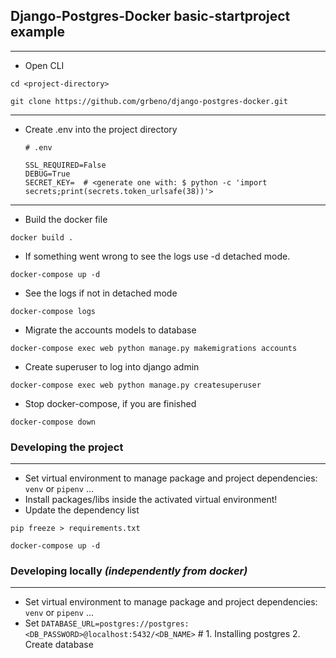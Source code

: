 ## Django-Postgres-Docker basic-startproject example
---

- Open CLI
```
cd <project-directory>
```
``` 
git clone https://github.com/grbeno/django-postgres-docker.git
```
---
- Create .env into the project directory

    ```
    # .env
    
    SSL_REQUIRED=False
    DEBUG=True
    SECRET_KEY=  # <generate one with: $ python -c 'import secrets;print(secrets.token_urlsafe(38))'>
    ```
---

- Build the docker file
```
docker build .
```
- If something went wrong to see the logs use -d detached mode.
```
docker-compose up -d  
```
- See the logs if not in detached mode
```
docker-compose logs
```
- Migrate the accounts models to database
```
docker-compose exec web python manage.py makemigrations accounts
```
- Create superuser to log into django admin
```
docker-compose exec web python manage.py createsuperuser
```
- Stop docker-compose, if you are finished
```
docker-compose down
```

### Developing the project
---
- Set virtual environment to manage package and project dependencies: `venv` or `pipenv` ...
- Install packages/libs inside the activated virtual environment!
- Update the dependency list
```
pip freeze > requirements.txt
```
```
docker-compose up -d
```
### Developing locally _(independently from docker)_
---
- Set virtual environment to manage package and project dependencies: `venv` or `pipenv` ...
- Set `DATABASE_URL=postgres://postgres:<DB_PASSWORD>@localhost:5432/<DB_NAME>`  # 1. Installing postgres 2. Create database

